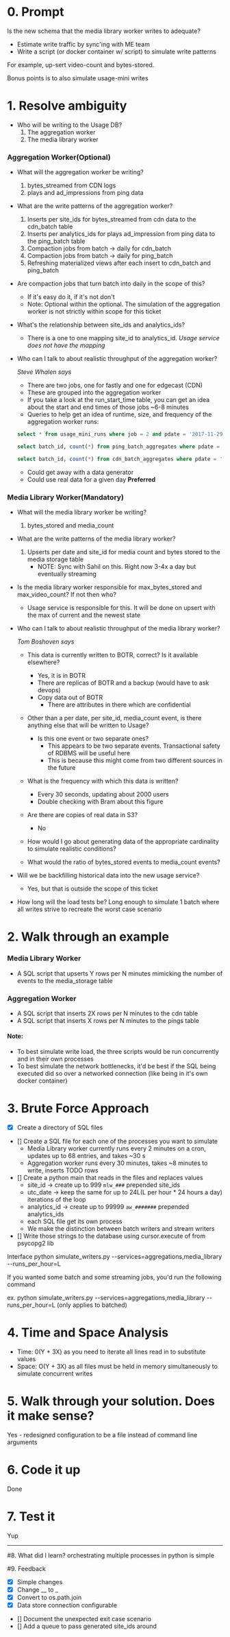 # 0. Prompt
Is the new schema that the media library worker writes to adequate?

* Estimate write traffic by sync'ing with ME team
* Write a script (or docker container w/ script) to simulate write patterns

For example, up-sert video-count and bytes-stored.

Bonus points is to also simulate usage-mini writes

# 1. Resolve ambiguity
* Who will be writing to the Usage DB?
    1. The aggregation worker
    2. The media library worker
    
### Aggregation Worker(Optional)    
* What will the aggregation worker be writing?
    1. bytes_streamed from CDN logs
    2. plays and ad_impressions from ping data

* What are the write patterns of the aggregation worker?
    1. Inserts per site_ids for bytes_streamed from cdn data to the cdn_batch table
    2. Inserts per analytics_ids for plays ad_impression from ping data to the ping_batch table
    3. Compaction jobs from batch -> daily for cdn_batch
    4. Compaction jobs from batch -> daily for ping_batch
    5. Refreshing materialized views after each insert to cdn_batch and ping_batch

* Are compaction jobs that turn batch into daily in the scope of this?
    * If it's easy do it, if it's not don't
    * Note: Optional within the optional. The simulation of the aggregation worker is not strictly within scope for this ticket
    
* What's the relationship between site_ids and analytics_ids?
    * There is a one to one mapping site_id to analytics_id. *Usage service does not have the mapping*
    
* Who can I talk to about realistic throughput of the aggregation worker?
    
    _Steve Whalen says_
    * There are two jobs, one for fastly and one for edgecast (CDN)
    * These are grouped into the aggregation worker
    * If you take a look at the run_start_time table, you can get an idea about the start and end times of those jobs ~6-8 minutes
    * Queries to help get an idea of runtime, size, and frequency of the aggregation worker runs:
    ```sql
    select * from usage_mini_runs where job = 2 and pdate = '2017-11-29' order by run_start_time desc;
    
    select batch_id, count(*) from ping_batch_aggregates where pdate = '2017-11-29' group by batch_id order by batch_id;
    
    select batch_id, count(*) from cdn_batch_aggregates where pdate = '2017-11-29' group by batch_id order by batch_id;
    ```
    * Could get away with a data generator
    * Could use real data for a given day __Preferred__

### Media Library Worker(Mandatory)
* What will the media library worker be writing?
    1. bytes_stored and media_count

* What are the write patterns of the media library worker?
    1. Upserts per date and site_id for media count and bytes stored to the media storage table
        * NOTE: Sync with Sahil on this. Right now 3-4x a day but eventually streaming

* Is the media library worker responsible for max_bytes_stored and max_video_count? If not then who?
    * Usage service is responsible for this. It will be done on upsert with the max of current and the newest state


* Who can I talk to about realistic throughput of the media library worker?
    
    _Tom Boshoven says_
    * This data is currently written to BOTR, correct? Is it available elsewhere?
        * Yes, it is in BOTR
        * There are replicas of BOTR and a backup (would have to ask devops)
        * Copy data out of BOTR
            * There are attributes in there which are confidential
    
    * Other than a per date, per site_id, media_count event, is there anything else that will be written to Usage?
        * Is this one event or two separate ones?
            * This appears to be two separate events. Transactional safety of RDBMS will be useful here
            * This is because this might come from two different sources in the future
        
    * What is the frequency with which this data is written?
        * Every 30 seconds, updating about 2000 users
        * Double checking with Bram about this figure
    
    * Are there are copies of real data in S3?
        * No
    
    * How would I go about generating data of the appropriate cardinality to simulate realistic conditions?
    
    * What would the ratio of bytes_stored events to media_count events?

* Will we be backfilling historical data into the new usage service?
    * Yes, but that is outside the scope of this ticket
    
* How long will the load tests be?
Long enough to simulate 1 batch where all writes strive to recreate the worst case scenario

# 2. Walk through an example
### Media Library Worker
* A SQL script that upserts Y rows per N minutes mimicking the number of events to the media_storage table
### Aggregation Worker
* A SQL script that inserts 2X rows per N minutes to the cdn table
* A SQL script that inserts X rows per N minutes to the pings table

#### Note:
* To best simulate write load, the three scripts would be run concurrently and in their own processes
* To best simulate the network bottlenecks, it'd be best if the SQL being executed did so over a networked connection (like being in it's own docker container)

# 3. Brute Force Approach
* [X] Create a directory of SQL files
* [] Create a SQL file for each one of the processes you want to simulate
    - Media Library worker currently runs every 2 minutes on a cron, updates up to 68 entries, and takes ~30 s
    - Aggregation worker runs every 30 minutes, takes ~8 minutes to write, inserts TODO rows
* [] Create a python main that reads in the files and replaces values
    - site_id -> create up to 999 `mlw_###` prepended site_ids
    - utc_date -> keep the same for up to 24L(L per hour * 24 hours a day) iterations of the loop
    - analytics_id -> create up to 99999 `aw_#######` prepended analytics_ids 
    - each SQL file get its own process
    - We make the distinction between batch writers and stream writers
* [] Write those strings to the database using cursor.execute of from psycopg2 lib

Interface
python simulate_writers.py --services=aggregations,media_library --runs_per_hour=L

If you wanted some batch and some streaming jobs, you'd run the following command

ex.
python simulate_writers.py --services=aggregations,media_library --runs_per_hour=L (only applies to batched)

# 4. Time and Space Analysis
* Time: 0(Y + 3X) as you need to iterate all lines read in to substitute values
* Space: O(Y + 3X) as all files must be held in memory simultaneously to simulate concurrent writes

# 5. Walk through your solution. Does it make sense?
Yes - redesigned configuration to be a file instead of command line arguments

# 6. Code it up
Done

# 7. Test it
Yup

---
#8. What did I learn?
orchestrating multiple processes in python is simple

#9. Feedback
* [x] Simple changes
* [x] Change __ to _
* [x] Convert to os.path.join
* [x] Data store connection configurable
* [] Document the unexpected exit case scenario
* [] Add a queue to pass generated site_ids around